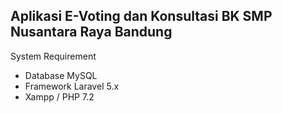 Aplikasi E-Voting dan Konsultasi BK SMP Nusantara Raya Bandung
---

System Requirement  
- Database MySQL
- Framework Laravel 5.x
- Xampp / PHP 7.2
